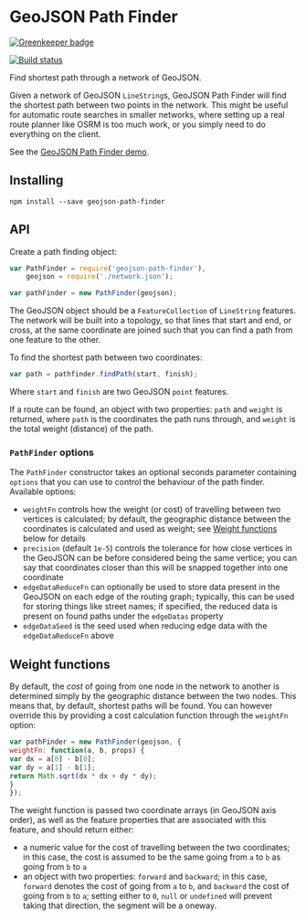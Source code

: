 GeoJSON Path Finder
===================

[![Greenkeeper badge](https://badges.greenkeeper.io/perliedman/geojson-path-finder.svg)](https://greenkeeper.io/)

[![Build status](https://travis-ci.org/perliedman/geojson-path-finder.png)](https://travis-ci.org/perliedman/geojson-path-finder)

Find shortest path through a network of GeoJSON.

Given a network of GeoJSON `LineString`s, GeoJSON Path Finder will find the shortest path between two points in the network. This might be useful for automatic route searches in smaller networks, where setting up a real route planner like OSRM is too much work,
or you simply need to do everything on the client.

See the [GeoJSON Path Finder demo](http://www.liedman.net/geojson-path-finder/).

## Installing

```
npm install --save geojson-path-finder
```

## API

Create a path finding object:

```javascript
var PathFinder = require('geojson-path-finder'),
    geojson = require('./network.json');

var pathFinder = new PathFinder(geojson);
```

The GeoJSON object should be a `FeatureCollection` of `LineString` features. The network will be built
into a topology, so that lines that start and end, or cross, at the same coordinate are joined such that
you can find a path from one feature to the other.

To find the shortest path between two coordinates:

```javascript
var path = pathfinder.findPath(start, finish);
```

Where `start` and `finish` are two GeoJSON `point` features.

If a route can be found, an object with two properties: `path` and `weight` is returned, where `path` 
is the coordinates the path runs through, and `weight` is the total weight (distance) of the path.

### `PathFinder` options

The `PathFinder` constructor takes an optional seconds parameter containing `options` that you can
use to control the behaviour of the path finder. Available options:

* `weightFn` controls how the weight (or cost) of travelling between two vertices is calculated;
  by default, the geographic distance between the coordinates is calculated and used as weight;
  see [Weight functions](#weight-functions) below for details
* `precision` (default `1e-5`) controls the tolerance for how close vertices in the GeoJSON can be
  before considered being the same vertice; you can say that coordinates closer than this will be
  snapped together into one coordinate
* `edgeDataReduceFn` can optionally be used to store data present in the GeoJSON on each edge of 
  the routing graph; typically, this can be used for storing things like street names; if specified,
  the reduced data is present on found paths under the `edgeDatas` property
* `edgeDataSeed` is the seed used when reducing edge data with the `edgeDataReduceFn` above

## Weight functions

By default, the _cost_ of going from one node in the network to another is determined simply by
the geographic distance between the two nodes. This means that, by default, shortest paths will be found.
You can however override this by providing a cost calculation function through the `weightFn` option:

```javascript
var pathFinder = new PathFinder(geojson, {
weightFn: function(a, b, props) {
var dx = a[0] - b[0];
var dy = a[1] - b[1];
return Math.sqrt(dx * dx + dy * dy);
}
});
```

The weight function is passed two coordinate arrays (in GeoJSON axis order), as well as the feature properties
that are associated with this feature, and should return either:

* a numeric value for the cost of travelling between the two coordinates; in this case, the cost is assumed
  to be the same going from `a` to `b` as going from `b` to `a`
* an object with two properties: `forward` and `backward`; in this case,
  `forward` denotes the cost of going from `a` to `b`, and
  `backward` the cost of going from `b` to `a`; setting either
  to `0`, `null` or `undefined` will prevent taking that direction,
  the segment will be a oneway.
